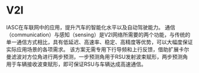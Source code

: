 # V2I
IASC在车联网中的应用，提升汽车的智能化水平以及自动驾驶能力。
通信（communication）与感知（sensing）是V2I网络所需要的两个功能，与传统的单一通信方式相比，具有低延迟、高速率、稳定、高精度等优势，可以大幅度保证实际应用场景的各项需求。
该方案无需专用下行导频和上行反馈，借助扩展卡尔曼滤波对方位角进行两步预测，一步预测角用于RSU发射波束赋形，两步预测角用于车辆接收波束赋形，即可保证RSU与车辆达成高速通信。
